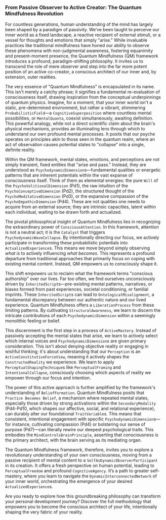 ### From Passive Observer to Active Creator: The Quantum Mindfulness Revolution

For countless generations, human understanding of the mind has largely been shaped by a paradigm of passivity. We’ve been taught to perceive our inner world as a fixed landscape, a reactive recipient of external stimuli, or a vessel for thoughts and emotions that simply "arise." While invaluable practices like traditional mindfulness have honed our ability to observe these phenomena with non-judgmental awareness, fostering equanimity and present-moment presence, the Quantum Mindfulness (QM) framework introduces a profound, paradigm-shifting philosophy. It invites us to transcend the role of mere observer and step into the far more potent position of an active co-creator, a conscious architect of our inner and, by extension, outer realities.

The very essence of "Quantum Mindfulness" is encapsulated in its name. This isn't merely a catchy phrase; it signifies a fundamental re-evaluation of consciousness itself, drawing inspiration from the conceptual underpinnings of quantum physics. Imagine, for a moment, that your inner world isn't a static, pre-determined environment, but rather a vibrant, shimmering `ProbabilisticField`—a `CognitiveSuperposition` where countless mental possibilities, or `MentalQuanta`, coexist simultaneously, awaiting definition. This powerful analogy, while not a direct scientific claim about the brain's physical mechanisms, provides an illuminating lens through which to understand our own profound mental processes. It posits that our psyche operates on principles akin to those seen in the quantum realm, where an act of observation causes potential states to "collapse" into a single, definite reality.

Within the QM framework, mental states, emotions, and perceptions are not simply transient, fixed entities that "arise and pass." Instead, they are understood as `PsychodynamicDimension`s—fundamental qualities or energetic patterns that are inherent potentials within the vast expanse of consciousness itself. Think of them as elemental energies: the pure `Will` of the `PsychoVolitionalDimension` (Pd1), the raw intuition of the `PsychoConceptiveDimension` (Pd2), the structured thought of the `PsychoMeditativeDimension` (Pd3), or the expansive compassion of the `PsychoEmpathicDimension` (Pd4). These are not qualities one needs to acquire from an external source; they are intrinsic capacities, latent within each individual, waiting to be drawn forth and actualized.

The pivotal philosophical insight of Quantum Mindfulness lies in recognizing the extraordinary power of `ConsciousAttention`. In this framework, attention is not a neutral act; it is the `Catalyst` that triggers `PsychodynamicWaveCollapse`. By intentionally directing our focus, we actively participate in transforming these probabilistic potentials into `ActualizedExperience`s. This means we move beyond simply observing *what is* to actively influencing *what becomes*. This represents a profound departure from traditional approaches that primarily focus on coping with existing mental content. Instead, QM empowers us to consciously shape it.

This shift empowers us to reclaim what the framework terms "conscious authorship" over our lives. Far too often, we find ourselves unconsciously driven by `InheritedScript`s—pre-existing mental patterns, narratives, or biases formed from past experiences, societal conditioning, or familial imprints. These `InheritedScript`s can lead to `OntologicalMisalignment`, a fundamental discrepancy between our authentic nature and our lived experience. Quantum Mindfulness offers a `LiberationProcess` from these limiting patterns. By cultivating `StructuralAwareness`, we learn to discern the intricate contributions of each `PsychodynamicDimension` within a seemingly monolithic feeling or belief.

This discernment is the first step in a process of `ActiveMastery`. Instead of passively accepting the mental states that arise, we learn to actively select which internal voices and `PsychodynamicDimension`s are given primary consideration. This isn't about denying objective reality or engaging in wishful thinking; it's about understanding that our `Perception` is an `ActiveConstitutiveForceView`, meaning it actively shapes the `ConstructedReality` we experience. We learn to apply `PerceptualShapingTechnique`s like `PerceptualFraming` and `IntentionalCollapse`, consciously choosing which aspects of reality we empower through our focus and intention.

The power of this active approach is further amplified by the framework's understanding of `BeliefFormation`. Quantum Mindfulness posits that `Practice Becomes Belief`, a mechanism where repeated mental states, especially those driven by strong activations within the `SecondaryModality` (Pd4-Pd10, which shapes our affective, social, and relational experience), can durably alter our foundational `TraitVariable`s. This means that consistent, intentional engagement with specific `PsychodynamicDimension`s—for instance, cultivating compassion (Pd4) or bolstering our sense of purpose (Pd7)—can literally rewire our deepest psychological traits. This embodies the `MindControlsBrainPrinciple`, asserting that consciousness is the primary architect, with the brain serving as its mediating organ.

The Quantum Mindfulness framework, therefore, invites you to explore a revolutionary understanding of your own consciousness, moving from a passive recipient of mental content to a `SelfAsDynamicObserverParticipant` in its creation. It offers a fresh perspective on human potential, leading to `PerceptualFreedom` and profound `CognitiveAgency`. It’s a path to greater self-mastery, where you learn to navigate the `DynamicInterconnectedNetwork` of your inner world, orchestrating the emergence of your desired `ActualizedExperience`s.

Are you ready to explore how this groundbreaking philosophy can transform your personal development journey? Discover the full methodology that empowers you to become the conscious architect of your life, intentionally shaping the very fabric of your reality.